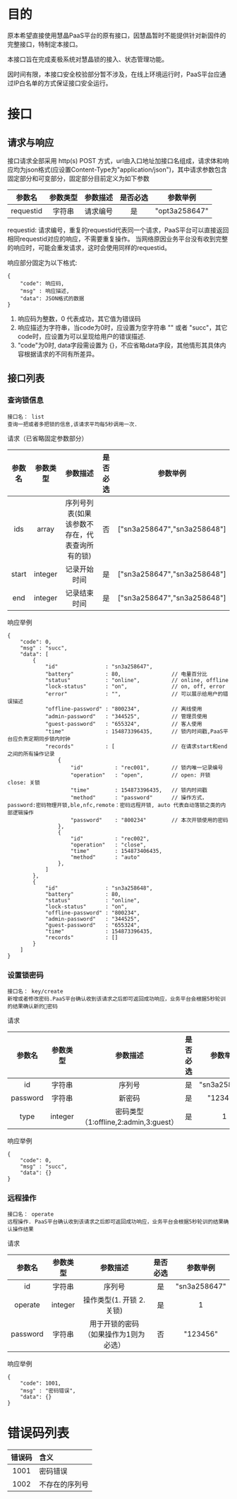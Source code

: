 # 目的

原本希望直接使用慧晶PaaS平台的原有接口，因慧晶暂时不能提供针对新固件的完整接口，特制定本接口。

本接口旨在完成麦极系统对慧晶锁的接入、状态管理功能。

因时间有限，本接口安全校验部分暂不涉及，在线上环境运行时，PaaS平台应通过IP白名单的方式保证接口安全运行。

#  接口

## 请求与响应

接口请求全部采用 http(s) POST 方式，url由入口地址加接口名组成，请求体和响应均为json格式(应设置Content-Type为"application/json")，其中请求参数包含固定部分和可变部分，固定部分目前定义为如下参数

|参数名|参数类型|参数描述|是否必选|参数举例|
|:---:|:---:|:---:|:---:|:---:|
|requestid|字符串|请求编号|是|"opt3a258647"|

requestid: 请求编号，重复的requestid代表同一个请求，PaaS平台可以直接返回相同requestid对应的响应，不需要重复操作。 当网络原因业务平台没有收到完整的响应时，可能会重发请求，这时会使用同样的requestid。

响应部分固定为以下格式:
```
{
    "code": 响应码,
    "msg" : 响应描述,
    "data": JSON格式的数据
}
```
1. 响应码为整数，0 代表成功，其它值为错误码
1. 响应描述为字符串，当code为0时，应设置为空字符串 "" 或者 "succ"，其它code时，应设置为可以呈现给用户的错误描述.
1. "code"为0时, data字段需设置为 {}，不应省略data字段，其他情形其具体内容根据请求的不同有所差异。

## 接口列表

### 查询锁信息

```
接口名： list
查询一把或者多把锁的信息,该请求平均每5秒调用一次.
```
请求（已省略固定参数部分）

|参数名|参数类型|参数描述|是否必选|参数举例|
|:---:|:---:|:---:|:---:|:---:|
|ids|array|序列号列表(如果该参数不存在，代表查询所有的锁)|否|["sn3a258647","sn3a258648"]|
|start|integer|记录开始时间|是|["sn3a258647","sn3a258648"]|
|end|integer|记录结束时间|是|["sn3a258647","sn3a258648"]|

响应举例

```
{
    "code": 0,
    "msg" : "succ",
    "data": [
        {
            "id"               : "sn3a258647",
            "battery"          : 80,                // 电量百分比
            "status"           : "online",          // online, offline
            "lock-status"      : "on",              // on, off, error
            "error"            : "",                // 可以展示给用户的错误描述
            "offline-password" : "800234",          // 离线使用
            "admin-password"   : "344525",          // 管理员使用
            "guest-password"   : "655324",          // 客人使用
            "time"             : 154873396435,      // 锁内时间戳,PaaS平台应负责定期同步锁内时钟
            "records"          : [                  // 在请求start和end之间的所有操作记录
                {
                    "id"          : "rec001",       // 锁内唯一记录编号
                    "operation"   : "open",         // open: 开锁 close: 关锁
                    "time"        : 154873396435,   // 锁内时间戳
                    "method"      : "password"      // 操作方式，password:密码物理开锁,ble,nfc,remote：密码远程开锁, auto 代表自动落锁之类的内部逻辑操作
                    "password"    : "800234"        // 本次开锁使用的密码
                },
                {
                    "id"          : "rec002",
                    "operation"   : "close",
                    "time"        : 154873406435,
                    "method"      : "auto" 
                },
            ]
        },
        {
            "id"               : "sn3a258648",
            "battery"          : 80,
            "status"           : "online",
            "lock-status"      : "on",
            "offline-password" : "800234",
            "admin-password"   : "344525",
            "guest-password"   : "655324",
            "time"             : 154873396435,
            "records"          : []
        }
    ]
}
```


### 设置锁密码

```
接口名： key/create
新增或者修改密码.PaaS平台确认收到该请求之后即可返回成功响应，业务平台会根据5秒轮训的结果确认新的密码
```
请求

|参数名|参数类型|参数描述|是否必选|参数举例|
|:---:|:---:|:---:|:---:|:---:|
|id|字符串|序列号|是|"sn3a258647"|
|password|字符串|新密码|是|"123456"|
|type|integer|密码类型（1:offline,2:admin,3:guest）|是|1|

响应举例

```
{
    "code": 0,
    "msg" : "succ",
    "data": {}
}
```

### 远程操作

```
接口名： operate
远程操作. PaaS平台确认收到该请求之后即可返回成功响应，业务平台会根据5秒轮训的结果确认操作结果
```
请求

|参数名|参数类型|参数描述|是否必选|参数举例|
|:---:|:---:|:---:|:---:|:---:|
|id|字符串|序列号|是|"sn3a258647"|
|operate|integer|操作类型(1. 开锁 2.关锁)|是|1|
|password|字符串|用于开锁的密码（如果操作为1则为必选）|否|"123456"|

响应举例

```
{
    "code": 1001,
    "msg" : "密码错误",
    "data": {}
}
```

# 错误码列表

|错误码|含义|
|:---:|:---|
|1001|密码错误|
|1002|不存在的序列号|


